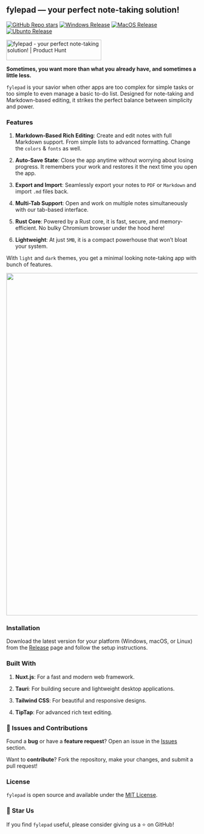 
## fylepad — your perfect note-taking solution!

<a href="https://github.com/imrofayel/fylepad/stargazers"><img src="https://img.shields.io/github/stars/imrofayel/fylepad" alt="GitHub Repo stars"/></a> <a href="https://github.com/imrofayel/fylepad/releases/"><img src="https://custom-icon-badges.demolab.com/badge/Windows-0078D6?logo=windows11&logoColor=white" alt="Windows Release"/></a> <a href="https://github.com/imrofayel/fylepad/releases/"><img src="https://img.shields.io/badge/macOS-000000?logo=apple&logoColor=F0F0F0" alt="MacOS Release"/></a>  <a href="https://github.com/imrofayel/fylepad/releases/s"><img src="https://img.shields.io/badge/Ubuntu-E95420?logo=ubuntu&logoColor=white" alt="Ubunto Release"/></a>

<a href="https://www.producthunt.com/posts/fylepad?embed=true&utm_source=badge-featured&utm_medium=badge&utm_souce=badge-fylepad" target="_blank"><img src="https://api.producthunt.com/widgets/embed-image/v1/featured.svg?post_id=491117&theme=neutral" alt="fylepad - your&#0032;perfect&#0032;note&#0045;taking&#0032;solution&#0033; | Product Hunt" style="width: 250px; height: 54px;" width="250" height="54" /></a>

**Sometimes, you want more than what you already have, and sometimes a little less.**

`fylepad` is your savior when other apps are too complex for simple tasks or too simple to even manage a basic to-do list. Designed for note-taking and Markdown-based editing, it strikes the perfect balance between simplicity and power.

### Features

1. **Markdown-Based Rich Editing**: Create and edit notes with full Markdown support. From simple lists to advanced formatting. Change the `colors` & `fonts` as well.

3. **Auto-Save State**: Close the app anytime without worrying about losing progress. It remembers your work and restores it the next time you open the app.

4. **Export and Import**: Seamlessly export your notes to `PDF` or `Markdown` and import `.md` files back.

5. **Multi-Tab Support**: Open and work on multiple notes simultaneously with our tab-based interface.

6. **Rust Core**: Powered by a Rust core, it is fast, secure, and memory-efficient. No bulky Chromium browser under the hood here!

7. **Lightweight**: At just `5MB`, it is a compact powerhouse that won’t bloat your system.

With `light` and `dark` themes, you get a minimal looking note-taking app with bunch of features.

<img src="https://github.com/user-attachments/assets/c9f2915c-8f59-40d0-982f-7128641bd8ee" width="900px">


### Installation

Download the latest version for your platform (Windows, macOS, or Linux) from the [Release](https://github.com/imrofayel/fylepad/releases) page and follow the setup instructions.


### Built With

1. **Nuxt.js**: For a fast and modern web framework.

2. **Tauri**: For building secure and lightweight desktop applications.

3. **Tailwind CSS**: For beautiful and responsive designs.

4. **TipTap**: For advanced rich text editing.


### 🐛 Issues and Contributions
Found a **bug** or have a **feature request**? Open an issue in the [Issues](https://github.com/imrofayel/fylepad/issues) section.

Want to **contribute**? Fork the repository, make your changes, and submit a pull request!

### License
`fylepad` is open source and available under the [MIT License](LICENSE).

### 🌟 Star Us
If you find `fylepad` useful, please consider giving us a ⭐ on GitHub!



